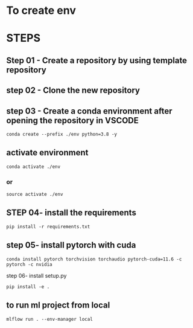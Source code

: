 # To create env

# STEPS

## Step 01 - Create a repository by using template repository
## step 02 - Clone the new repository
## step 03 - Create a conda environment after opening the repository in VSCODE
```
conda create --prefix ./env python=3.8 -y
```
## activate environment
```
conda activate ./env
```
### or
```
source activate ./env
```

## STEP 04- install the requirements
```
pip install -r requirements.txt
```

## step 05- install pytorch with cuda

```
conda install pytorch torchvision torchaudio pytorch-cuda=11.6 -c pytorch -c nvidia
```
step 06- install setup.py
```
pip install -e .
```

## to run ml project from local

```
mlflow run . --env-manager local
```